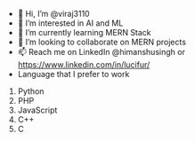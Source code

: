 - 👋 Hi, I’m @viraj3110
- 👀 I’m interested in AI and ML
- 🌱 I’m currently learning MERN Stack
- 💞️ I’m looking to collaborate on MERN projects
- 📫 Reach me on LinkedIn @himanshusingh or https://www.linkedin.com/in/lucifur/
- Language that I prefer to work
 1. Python
 2. PHP
 3. JavaScript
 4. C++
 5. C


<!---
viraj3110/viraj3110 is a ✨ special ✨ repository because its `README.md` (this file) appears on your GitHub profile.
You can click the Preview link to take a look at your changes.
--->

